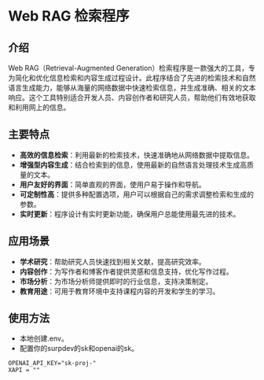 # Web RAG 检索程序

## 介绍

Web RAG（Retrieval-Augmented Generation）检索程序是一款强大的工具，专为简化和优化信息检索和内容生成过程设计。此程序结合了先进的检索技术和自然语言生成能力，能够从海量的网络数据中快速检索信息，并生成准确、相关的文本响应。这个工具特别适合开发人员、内容创作者和研究人员，帮助他们有效地获取和利用网上的信息。

## 主要特点

- **高效的信息检索**：利用最新的检索技术，快速准确地从网络数据中提取信息。
- **增强型内容生成**：结合检索到的信息，使用最新的自然语言处理技术生成高质量的文本。
- **用户友好的界面**：简单直观的界面，使用户易于操作和导航。
- **可定制性高**：提供多种配置选项，用户可以根据自己的需求调整检索和生成的参数。
- **实时更新**：程序设计有实时更新功能，确保用户总能使用最先进的技术。

## 应用场景

- **学术研究**：帮助研究人员快速找到相关文献，提高研究效率。
- **内容创作**：为写作者和博客作者提供灵感和信息支持，优化写作过程。
- **市场分析**：为市场分析师提供即时的行业信息，支持决策制定。
- **教育用途**：可用于教育环境中支持课程内容的开发和学生的学习。

## 使用方法

- 本地创建.env。
- 配置你的surpdev的sk和openai的sk。

```
OPENAI_API_KEY="sk-proj-"
XAPI = ""
```